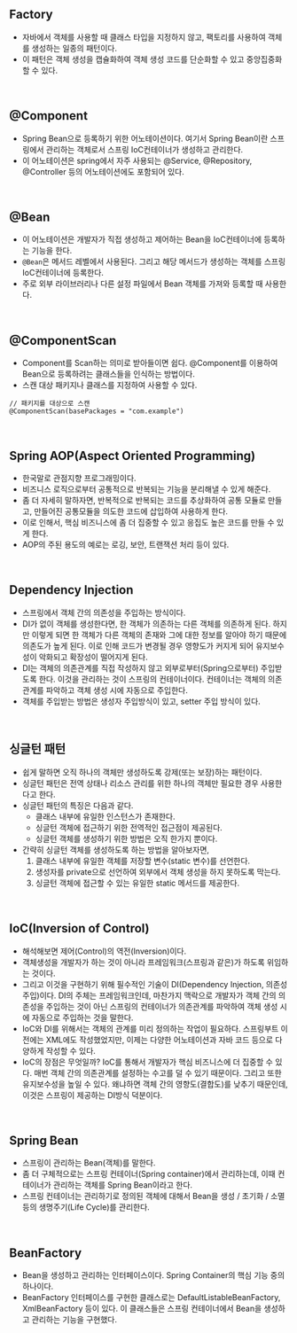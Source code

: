 ## Factory  
- 자바에서 객체를 사용할 때 클래스 타입을 지정하지 않고, 팩토리를 사용하여 객체를 생성하는 일종의 패턴이다.
- 이 패턴은 객체 생성을 캡슐화하여 객체 생성 코드를 단순화할 수 있고 중앙집중화 할 수 있다.
<br>

## @Component
- Spring Bean으로 등록하기 위한 어노테이션이다. 여기서 Spring Bean이란 스프링에서 관리하는 객체로서 스프링 IoC컨테이너가 생성하고 관리한다. 
- 이 어노테이션은 spring에서 자주 사용되는 @Service, @Repository, @Controller 등의 어노테이션에도 포함되어 있다. 
<br>

## @Bean
- 이 어노테이션은 개발자가 직접 생성하고 제어하는 Bean을 IoC컨테이너에 등록하는 기능을 한다.
- `@Bean`은 메서드 레벨에서 사용된다. 그리고 해당 메서드가 생성하는 객체를 스프링 IoC컨테이너에 등록한다.
- 주로 외부 라이브러리나 다른 설정 파일에서 Bean 객체를 가져와 등록할 때 사용한다. 
<br>

## @ComponentScan 
- Component를 Scan하는 의미로 받아들이면 쉽다. @Component를 이용하여 Bean으로 등록하려는 클래스들을 인식하는 방법이다. 
- 스캔 대상 패키지나 클래스를 지정하여 사용할 수 있다. 
```
// 패키지를 대상으로 스캔
@ComponentScan(basePackages = "com.example") 
```
<br>

## Spring AOP(Aspect Oriented Programming)
- 한국말로 관점지향 프로그래밍이다.
- 비즈니스 로직으로부터 공통적으로 반복되는 기능을 분리해낼 수 있게 해준다. 
- 좀 더 자세히 말하자면, 반복적으로 반복되는 코드를 추상화하여 공통 모듈로 만들고, 만들어진 공통모듈을 의도한 코드에 삽입하여 사용하게 한다. 
- 이로 인해서, 핵심 비즈니스에 좀 더 집중할 수 있고 응집도 높은 코드를 만들 수 있게 한다.
- AOP의 주된 용도의 예로는 로깅, 보안, 트랜잭션 처리 등이 있다. 
<br>

## Dependency Injection
- 스프링에서 객체 간의 의존성을 주입하는 방식이다.
- DI가 없이 객체를 생성한다면, 한 객체가 의존하는 다른 객체를 의존하게 된다. 하지만 이렇게 되면 한 객체가 다른 객체의 존재와 그에 대한 정보를 알아야 하기 때문에 의존도가 높게 된다. 이로 인해 코드가 변경될 경우 영향도가 커지게 되어 유지보수성이 악화되고 확장성이 떨어지게 된다. 
- DI는 객체의 의존관계를 직접 작성하지 않고 외부로부터(Spring으로부터) 주입받도록 한다. 이것을 관리하는 것이 스프링의 컨테이너이다. 컨테이너는 객체의 의존관계를 파악하고 객체 생성 시에 자동으로 주입한다.
- 객체를 주입받는 방법은 생성자 주입방식이 있고, setter 주입 방식이 있다. 
<br>

## 싱글턴 패턴
- 쉽게 말하면 오직 하나의 객체만 생성하도록 강제(또는 보장)하는 패턴이다.
- 싱글턴 패턴은 전역 상태나 리소스 관리를 위한 하나의 객체만 필요한 경우 사용한다고 한다. 
- 싱글턴 패턴의 특징은 다음과 같다.
    - 클래스 내부에 유일한 인스턴스가 존재한다.
    - 싱글턴 객체에 접근하기 위한 전역적인 접근점이 제공된다.
    - 싱글턴 객체를 생성하기 위한 방법은 오직 한가지 뿐이다.
- 간략히 싱글턴 객체를 생성하도록 하는 방법을 알아보자면, 
    1. 클래스 내부에 유일한 객체를 저장할 변수(static 변수)를 선언한다.
    2. 생성자를 private으로 선언하여 외부에서 객체 생성을 하지 못하도록 막는다.
    3. 싱글턴 객체에 접근할 수 있는 유일한 static 메서드를 제공한다. 
<br>

## IoC(Inversion of Control) 
- 해석해보면 제어(Control)의 역전(Inversion)이다. 
- 객체생성을 개발자가 하는 것이 아니라 프레임워크(스프링과 같은)가 하도록 위임하는 것이다.
- 그리고 이것을 구현하기 위해 필수적인 기술이 DI(Dependency Injection, 의존성 주입)이다. DI의 주체는 프레임워크인데, 마찬가지 맥락으로 개발자가 객체 간의 의존성을 주입하는 것이 아닌 스프링의 컨테이너가 의존관계를 파악하여 객체 생성 시에 자동으로 주입하는 것을 말한다.
- IoC와 DI를 위해서는 객체의 관계를 미리 정의하는 작업이 필요하다. 스프링부트 이전에는 XML에도 작성했었지만, 이제는 다양한 어노테이션과 자바 코드 등으로 다양하게 작성할 수 있다. 
- IoC의 장점은 무엇일까? IoC를 통해서 개발자가 핵심 비즈니스에 더 집중할 수 있다. 매번 객체 간의 의존관계를 설정하는 수고를 덜 수 있기 때문이다. 그리고 또한 유지보수성을 높일 수 있다. 왜냐하면 객체 간의 영향도(결합도)를 낮추기 때문인데, 이것은 스프링이 제공하는 DI방식 덕분이다. 
<br>

## Spring Bean
- 스프링이 관리하는 Bean(객체)를 말한다.
- 좀 더 구체적으로는 스프링 컨테이너(Spring container)에서 관리하는데, 이때 컨테이너가 관리하는 객체를 Spring Bean이라고 한다.
- 스프링 컨테이너는 관리하기로 정의된 객체에 대해서 Bean을 생성 / 초기화 / 소멸 등의 생명주기(Life Cycle)를 관리한다. 
<br>

## BeanFactory
- Bean을 생성하고 관리하는 인터페이스이다. Spring Container의 핵심 기능 중의 하나이다. 
- BeanFactory 인터페이스를 구현한 클래스로는 DefaultListableBeanFactory, XmlBeanFactory 등이 있다. 이 클래스들은 스프링 컨테이너에서 Bean을 생성하고 관리하는 기능을 구현했다. 
